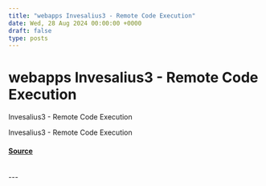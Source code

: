 ```yaml
---
title: "webapps Invesalius3 - Remote Code Execution"
date: Wed, 28 Aug 2024 00:00:00 +0000
draft: false
type: posts
---
```

# webapps Invesalius3 - Remote Code Execution





Invesalius3 - Remote Code Execution

Invesalius3 - Remote Code Execution

#### [Source](https://www.exploit-db.com/exploits/52076)

<br/>
---

